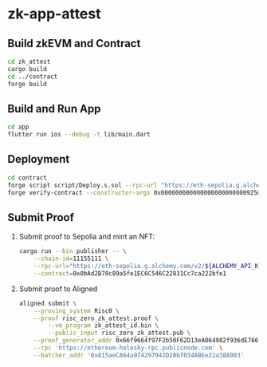 # zk-app-attest

## Build zkEVM and Contract

```bash
cd zk_attest
cargo build
cd ../contract
forge build
```

## Build and Run App

```bash
cd app
flutter run ios --debug -t lib/main.dart
```

## Deployment

```bash
cd contract
forge script script/Deploy.s.sol --rpc-url "https://eth-sepolia.g.alchemy.com/v2/${ALCHEMY_API_KEY}" --broadcast
forge verify-contract --constructor-args 0x000000000000000000000000925d8331ddc0a1F0d96E68CF073DFE1d92b69187 --chain-id 11155111 0x0bAd2B70c89a5fe1EC6C546C22831Cc7ca22bfe1 contracts/ZkAlcoholAttest.sol:ZkAlcoholAttest
```

## Submit Proof

1. Submit proof to Sepolia and mint an NFT:

    ```bash
    cargo run --bin publisher -- \
        --chain-id=11155111 \
        --rpc-url="https://eth-sepolia.g.alchemy.com/v2/${ALCHEMY_API_KEY}" \
        --contract=0x0bAd2B70c89a5fe1EC6C546C22831Cc7ca222bfe1
    ```

2. Submit proof to Aligned

    ```bash
    aligned submit \
        --proving_system Risc0 \
        --proof risc_zero_zk_attest.proof \
            --vm_program zk_attest_id.bin \
            --public_input risc_zero_zk_attest.pub \
        --proof_generator_addr 0x66f9664f97F2b50F62D13eA064982f936dE76657 \
        --rpc 'https://ethereum-holesky-rpc.publicnode.com' \
        --batcher_addr '0x815aeCA64a974297942D2Bbf034ABEe22a38A003'
    ```
